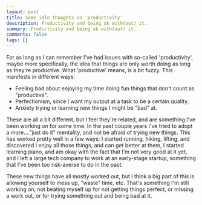 ```yaml
---
layout: post
title: Some idle thoughts on 'productivity'
description: Productivity and being ok with(out) it.
summary: Productivity and being ok with(out) it.
comments: false
tags: []
---
```


For as long as I can remember I've had issues with so-called 'productivity', maybe more specifically, the idea that things are only worth doing as long as they're productive. What 'productive' means, is a bit fuzzy. This manifests in different ways:

* Feeling bad about enjoying my time doing fun things that don't count as "productive".
* Perfectionism, since I want my output at a task to be a certain quality.
* Anxiety trying or learning new things I might be "bad" at.

These are all a bit different, but I feel they're related, and are something I've been working on for some time. In the past couple years I've tried to adopt a more...."just do it" mentality, and not be afraid of trying new things. This has worked pretty well in a few ways; I started running, hiking, lifting, and discovered I enjoy all those things, and can get better at them, I started learning piano, and am okay with the fact that I'm not very good at it yet, and I left a large tech company to work at an early-stage startup, something that I've been too risk-averse to do in the past.

These new things have all mostly worked out, but I think a big part of this is allowing yourself to mess up, "waste" time, etc. That's something I'm still working on, not beating myself up for not getting things perfect, or missing a work out, or for trying something out and being bad at it.
